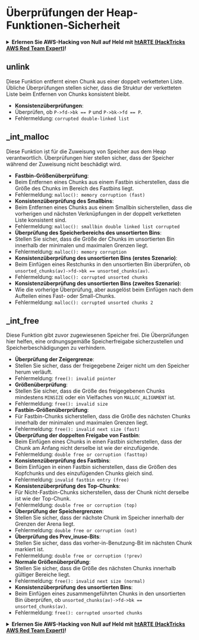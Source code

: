 # Überprüfungen der Heap-Funktionen-Sicherheit

<details>

<summary><strong>Erlernen Sie AWS-Hacking von Null auf Held mit</strong> <a href="https://training.hacktricks.xyz/courses/arte"><strong>htARTE (HackTricks AWS Red Team Expert)</strong></a><strong>!</strong></summary>

Andere Möglichkeiten, HackTricks zu unterstützen:

* Wenn Sie Ihr **Unternehmen in HackTricks beworben sehen möchten** oder **HackTricks als PDF herunterladen möchten**, überprüfen Sie die [**ABONNEMENTPLÄNE**](https://github.com/sponsors/carlospolop)!
* Holen Sie sich das [**offizielle PEASS & HackTricks-Merch**](https://peass.creator-spring.com)
* Entdecken Sie [**The PEASS Family**](https://opensea.io/collection/the-peass-family), unsere Sammlung exklusiver [**NFTs**](https://opensea.io/collection/the-peass-family)
* **Treten Sie der** 💬 [**Discord-Gruppe**](https://discord.gg/hRep4RUj7f) oder der [**Telegram-Gruppe**](https://t.me/peass) bei oder **folgen** Sie uns auf **Twitter** 🐦 [**@hacktricks\_live**](https://twitter.com/hacktricks\_live)**.**
* **Teilen Sie Ihre Hacking-Tricks, indem Sie PRs an die** [**HackTricks**](https://github.com/carlospolop/hacktricks) und [**HackTricks Cloud**](https://github.com/carlospolop/hacktricks-cloud) GitHub-Repositorys einreichen.

</details>

## unlink

Diese Funktion entfernt einen Chunk aus einer doppelt verketteten Liste. Übliche Überprüfungen stellen sicher, dass die Struktur der verketteten Liste beim Entfernen von Chunks konsistent bleibt.

* **Konsistenzüberprüfungen**:
* Überprüfen, ob `P->fd->bk == P` und `P->bk->fd == P`.
* Fehlermeldung: `corrupted double-linked list`

## \_int\_malloc

Diese Funktion ist für die Zuweisung von Speicher aus dem Heap verantwortlich. Überprüfungen hier stellen sicher, dass der Speicher während der Zuweisung nicht beschädigt wird.

* **Fastbin-Größenüberprüfung**:
* Beim Entfernen eines Chunks aus einem Fastbin sicherstellen, dass die Größe des Chunks im Bereich des Fastbins liegt.
* Fehlermeldung: `malloc(): memory corruption (fast)`
* **Konsistenzüberprüfung des Smallbins**:
* Beim Entfernen eines Chunks aus einem Smallbin sicherstellen, dass die vorherigen und nächsten Verknüpfungen in der doppelt verketteten Liste konsistent sind.
* Fehlermeldung: `malloc(): smallbin double linked list corrupted`
* **Überprüfung des Speicherbereichs des unsortierten Bins**:
* Stellen Sie sicher, dass die Größe der Chunks im unsortierten Bin innerhalb der minimalen und maximalen Grenzen liegt.
* Fehlermeldung: `malloc(): memory corruption`
* **Konsistenzüberprüfung des unsortierten Bins (erstes Szenario)**:
* Beim Einfügen eines Restchunks in den unsortierten Bin überprüfen, ob `unsorted_chunks(av)->fd->bk == unsorted_chunks(av)`.
* Fehlermeldung: `malloc(): corrupted unsorted chunks`
* **Konsistenzüberprüfung des unsortierten Bins (zweites Szenario)**:
* Wie die vorherige Überprüfung, aber ausgelöst beim Einfügen nach dem Aufteilen eines Fast- oder Small-Chunks.
* Fehlermeldung: `malloc(): corrupted unsorted chunks 2`

## \_int\_free

Diese Funktion gibt zuvor zugewiesenen Speicher frei. Die Überprüfungen hier helfen, eine ordnungsgemäße Speicherfreigabe sicherzustellen und Speicherbeschädigungen zu verhindern.

* **Überprüfung der Zeigergrenze**:
* Stellen Sie sicher, dass der freigegebene Zeiger nicht um den Speicher herum verläuft.
* Fehlermeldung: `free(): invalid pointer`
* **Größenüberprüfung**:
* Stellen Sie sicher, dass die Größe des freigegebenen Chunks mindestens `MINSIZE` oder ein Vielfaches von `MALLOC_ALIGNMENT` ist.
* Fehlermeldung: `free(): invalid size`
* **Fastbin-Größenüberprüfung**:
* Für Fastbin-Chunks sicherstellen, dass die Größe des nächsten Chunks innerhalb der minimalen und maximalen Grenzen liegt.
* Fehlermeldung: `free(): invalid next size (fast)`
* **Überprüfung der doppelten Freigabe von Fastbin**:
* Beim Einfügen eines Chunks in einen Fastbin sicherstellen, dass der Chunk am Anfang nicht derselbe ist wie der einzufügende.
* Fehlermeldung: `double free or corruption (fasttop)`
* **Konsistenzüberprüfung des Fastbins**:
* Beim Einfügen in einen Fastbin sicherstellen, dass die Größen des Kopfchunks und des einzufügenden Chunks gleich sind.
* Fehlermeldung: `invalid fastbin entry (free)`
* **Konsistenzüberprüfung des Top-Chunks**:
* Für Nicht-Fastbin-Chunks sicherstellen, dass der Chunk nicht derselbe ist wie der Top-Chunk.
* Fehlermeldung: `double free or corruption (top)`
* **Überprüfung der Speichergrenzen**:
* Stellen Sie sicher, dass der nächste Chunk im Speicher innerhalb der Grenzen der Arena liegt.
* Fehlermeldung: `double free or corruption (out)`
* **Überprüfung des Prev\_inuse-Bits**:
* Stellen Sie sicher, dass das vorher-in-Benutzung-Bit im nächsten Chunk markiert ist.
* Fehlermeldung: `double free or corruption (!prev)`
* **Normale Größenüberprüfung**:
* Stellen Sie sicher, dass die Größe des nächsten Chunks innerhalb gültiger Bereiche liegt.
* Fehlermeldung: `free(): invalid next size (normal)`
* **Konsistenzüberprüfung des unsortierten Bins**:
* Beim Einfügen eines zusammengeführten Chunks in den unsortierten Bin überprüfen, ob `unsorted_chunks(av)->fd->bk == unsorted_chunks(av)`.
* Fehlermeldung: `free(): corrupted unsorted chunks`

<details>

<summary><strong>Erlernen Sie AWS-Hacking von Null auf Held mit</strong> <a href="https://training.hacktricks.xyz/courses/arte"><strong>htARTE (HackTricks AWS Red Team Expert)</strong></a><strong>!</strong></summary>

Andere Möglichkeiten, HackTricks zu unterstützen:

* Wenn Sie Ihr **Unternehmen in HackTricks beworben sehen möchten** oder **HackTricks als PDF herunterladen möchten**, überprüfen Sie die [**ABONNEMENTPLÄNE**](https://github.com/sponsors/carlospolop)!
* Holen Sie sich das [**offizielle PEASS & HackTricks-Merch**](https://peass.creator-spring.com)
* Entdecken Sie [**The PEASS Family**](https://opensea.io/collection/the-peass-family), unsere Sammlung exklusiver [**NFTs**](https://opensea.io/collection/the-peass-family)
* **Treten Sie der** 💬 [**Discord-Gruppe**](https://discord.gg/hRep4RUj7f) oder der [**Telegram-Gruppe**](https://t.me/peass) bei oder **folgen** Sie uns auf **Twitter** 🐦 [**@hacktricks\_live**](https://twitter.com/hacktricks\_live)**.**
* **Teilen Sie Ihre Hacking-Tricks, indem Sie PRs an die** [**HackTricks**](https://github.com/carlospolop/hacktricks) und [**HackTricks Cloud**](https://github.com/carlospolop/hacktricks-cloud) GitHub-Repositorys einreichen.

</details>
